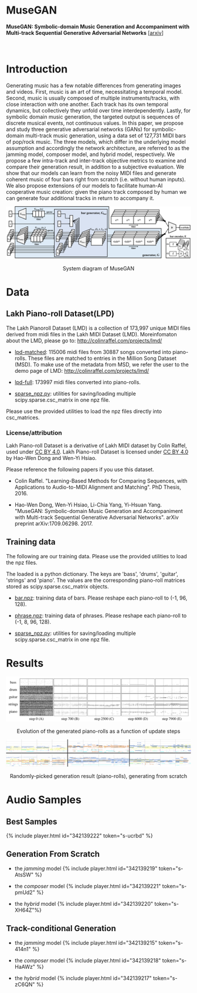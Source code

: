 # MuseGAN

**MuseGAN: Symbolic-domain Music Generation and Accompaniment with Multi-track Sequential Generative Adversarial Networks** 
[[arxiv](http://arxiv.org/abs/1709.06298)]
<br><br>  

# Introduction

Generating music has a few notable differences from generating images and videos. First, music is an art of time, necessitating a temporal model. Second, music is usually composed of multiple instruments/tracks, with close interaction with one another. Each track has its own temporal dynamics, but collectively they unfold over time interdependently. Lastly, for symbolic domain music generation, the targeted output is sequences of discrete musical events, not continuous values. In this paper, we propose and study three generative adversarial networks (GANs) for symbolic-domain multi-track music generation, using a data set of 127,731 MIDI bars of pop/rock music. The three models, which differ in the underlying model assumption and accordingly the network architecture, are referred to as the jamming model, composer model, and hybrid model, respectively. We propose a few intra-track and inter-track objective metrics to examine and compare their generation result, in addition to a subjective evaluation. We show that our models can learn from the noisy MIDI files and generate coherent music of four bars right from scratch (i.e. without human inputs). We also propose extensions of our models to facilitate human-AI cooperative music creation: given the piano track composed by human we can generate four additional tracks in return to accompany it.

![musegan](fig/musegan.png "musegan")
<p align="center">System diagram of MuseGAN</p>

# Data

## Lakh Piano-roll Dataset(LPD)

The Lakh Pianoroll Dataset (LMD) is a collection of 173,997 unique MIDI files derived from midi files in the Lakh MIDI Dataset (LMD). Moreinfomaton about the LMD, please go to: http://colinraffel.com/projects/lmd/

- [lpd-matched](https://drive.google.com/file/d/0Bx-qnQlE_EmsWG1LbVY0MHY5ems/view?usp=drivesdk): 115006 midi files from 30887 songs converted into piano-rolls. These files are matched to entries in the Million Song Dataset (MSD). To make use of the metadata from MSD, we refer the user to the demo page of LMD: http://colinraffel.com/projects/lmd/ 

- [lpd-full](https://drive.google.com/file/d/0Bx-qnQlE_EmseEtIWGR6WHVoQmM/view?usp=drivesdk): 173997 midi files converted into piano-rolls.

- [sparse_npz.py](https://drive.google.com/open?id=0Bx-qnQlE_EmsMFRISEd2MFJsS3c): utilities for saving/loading multiple scipy.sparse.csc_matrix in one npz file.

Please use the provided utilities to load the npz files directly into csc_matrices.

### License/attribution

Lakh Piano-roll Dataset is a derivative of Lakh MIDI dataset by Colin Raffel, used under [CC BY 4.0](https://creativecommons.org/licenses/by/4.0/). Lakh Piano-roll Dataset is licensed under [CC BY 4.0](https://creativecommons.org/licenses/by/4.0/) by Hao-Wen Dong and Wen-Yi Hsiao.

Please reference the following papers if you use this dataset.

- Colin Raffel. "Learning-Based Methods for Comparing Sequences, with Applications to Audio-to-MIDI Alignment and Matching". PhD Thesis, 2016.

- Hao-Wen Dong, Wen-Yi Hsiao, Li-Chia Yang, Yi-Hsuan Yang. "MuseGAN: Symbolic-domain Music Generation and Accompaniment with Multi-track Sequential Generative Adversarial Networks". arXiv preprint arXiv:1709.06298. 2017.

## Training data

The following are our training data. Please use the provided utilities to load the npz files.

The loaded is a python dictionary. The keys are 'bass', 'drums', 'guitar', 'strings' and 'piano'. The values are the corresponding piano-roll matrices stored  as scipy.sparse.csc_matrix objects.

- [bar.npz](https://drive.google.com/open?id=0Bx-qnQlE_EmsQzdMLXlrT3FDUjg): training data of bars. Please reshape each piano-roll to (-1, 96, 128).

- [phrase.npz](https://drive.google.com/open?id=0Bx-qnQlE_EmsZ19pRnd3TU85S2c): training data of phrases. Please reshape each piano-roll to (-1, 8, 96, 128).

- [sparse_npz.py](https://drive.google.com/open?id=0Bx-qnQlE_EmsMFRISEd2MFJsS3c): utilities for saving/loading multiple scipy.sparse.csc_matrix in one npz file.

# Results

![evolution](fig/evolution.png "evolution")
<p align="center">Evolution of the generated piano-rolls as a function of update steps</p>

![hybrid](fig/hybrid.png "hybrid")
<p align="center">Randomly-picked generation result (piano-rolls), generating from scratch</p>


# Audio Samples
## Best Samples
{% include player.html id="342139222" token="s-ucrbd" %}

## Generation From Scratch
- the *jamming* model
{% include player.html id="342139219" token="s-AtsSW" %}

- the *composer* model
{% include player.html id="342139221" token="s-pmUd2" %}

- the *hybrid* model
{% include player.html id="342139220" token="s-XH64Z"%}

## Track-conditional Generation
- the *jamming* model
{% include player.html id="342139215" token="s-414n1" %}

- the *composer* model
{% include player.html id="342139218" token="s-HaAWz" %}

- the *hybrid* model
{% include player.html id="342139217" token="s-zC6QN" %}
